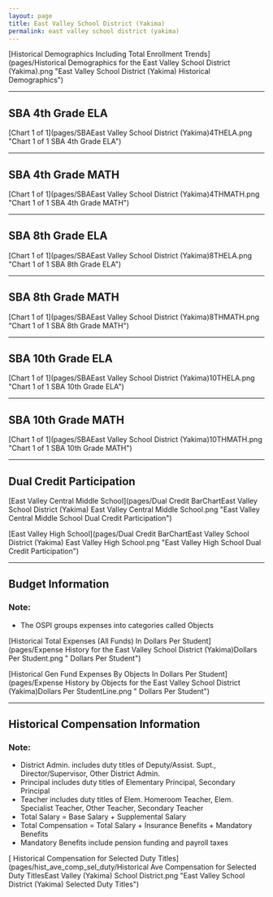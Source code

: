 ```yaml
---
layout: page
title: East Valley School District (Yakima)
permalink: east valley school district (yakima)
---
```



[Historical Demographics Including Total Enrollment Trends](pages/Historical Demographics for the East Valley School District (Yakima).png "East Valley School District (Yakima) Historical Demographics")

___

## SBA 4th Grade ELA

[Chart 1 of 1](pages/SBAEast Valley School District (Yakima)4THELA.png "Chart 1 of 1 SBA 4th Grade ELA")


___

## SBA 4th Grade MATH

[Chart 1 of 1](pages/SBAEast Valley School District (Yakima)4THMATH.png "Chart 1 of 1 SBA 4th Grade MATH")


___

## SBA 8th Grade ELA

[Chart 1 of 1](pages/SBAEast Valley School District (Yakima)8THELA.png "Chart 1 of 1 SBA 8th Grade ELA")


___

## SBA 8th Grade MATH

[Chart 1 of 1](pages/SBAEast Valley School District (Yakima)8THMATH.png "Chart 1 of 1 SBA 8th Grade MATH")


___

## SBA 10th Grade ELA

[Chart 1 of 1](pages/SBAEast Valley School District (Yakima)10THELA.png "Chart 1 of 1 SBA 10th Grade ELA")


___

## SBA 10th Grade MATH

[Chart 1 of 1](pages/SBAEast Valley School District (Yakima)10THMATH.png "Chart 1 of 1 SBA 10th Grade MATH")


___

## Dual Credit Participation

[East Valley Central Middle School](pages/Dual Credit BarChartEast Valley School District (Yakima) East Valley Central Middle School.png "East Valley Central Middle School Dual Credit Participation")

[East Valley High School](pages/Dual Credit BarChartEast Valley School District (Yakima) East Valley High School.png "East Valley High School Dual Credit Participation")


___

## Budget Information
### Note:
- The OSPI groups expenses into categories called Objects

[Historical Total Expenses (All Funds) In Dollars Per Student](pages/Expense History for the East Valley School District (Yakima)Dollars Per Student.png " Dollars Per Student")

[Historical Gen Fund Expenses By Objects In Dollars Per Student](pages/Expense History by Objects for the East Valley School District (Yakima)Dollars Per StudentLine.png " Dollars Per Student")


___

## Historical Compensation Information
### Note:
- District Admin. includes duty titles of Deputy/Assist. Supt., Director/Supervisor, Other District Admin.
- Principal includes duty titles of Elementary Principal, Secondary Principal
- Teacher includes duty titles of Elem. Homeroom Teacher, Elem. Specialist Teacher, Other Teacher, Secondary Teacher
- Total Salary = Base Salary + Supplemental Salary
- Total Compensation = Total Salary + Insurance Benefits + Mandatory Benefits
- Mandatory Benefits include pension funding and payroll taxes

[ Historical Compensation for Selected Duty Titles](pages/hist_ave_comp_sel_duty/Historical Ave Compensation for Selected Duty TitlesEast Valley (Yakima) School District.png "East Valley School District (Yakima) Selected Duty Titles")

